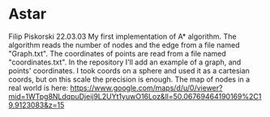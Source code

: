 # Astar
Filip Piskorski 22.03.03
My first implementation of A* algorithm.
The algorithm reads the number of nodes and the edge from a file named "Graph.txt". The coordinates of points are read from a file named "coordinates.txt". In the repository I'll add an example of a graph, and points' coordinates. I took coords on a sphere and used it as a cartesian coords, but on this scale the precision is enough. The map of nodes in a real world is here: https://www.google.com/maps/d/u/0/viewer?mid=1WTpg8NLdqpuDjeij9L2UYt1yuwO16Loz&ll=50.06769464190169%2C19.9123083&z=15
